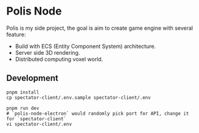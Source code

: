 # Polis Node

Polis is my side project, the goal is aim to create game engine with several feature:

- Build with ECS (Entity Component System) architecture.
- Server side 3D rendering.
- Distributed computing voxel world.

## Development

```shell
pnpm install
cp spectator-client/.env.sample spectator-client/.env

pnpm run dev
# `polis-node-electron` would randomly pick port for API, change it for `spectator-client`
vi spectator-client/.env
```
